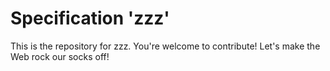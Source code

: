 
# Specification 'zzz'

This is the repository for zzz. You're welcome to contribute! Let's make the Web rock our socks
off!
